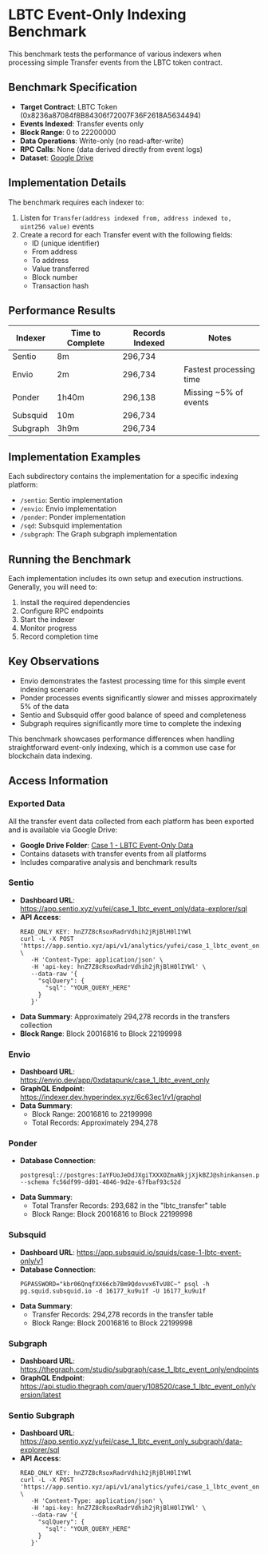 # LBTC Event-Only Indexing Benchmark

This benchmark tests the performance of various indexers when processing simple Transfer events from the LBTC token contract.

## Benchmark Specification

- **Target Contract**: LBTC Token (0x8236a87084f8B84306f72007F36F2618A5634494)
- **Events Indexed**: Transfer events only
- **Block Range**: 0 to 22200000
- **Data Operations**: Write-only (no read-after-write)
- **RPC Calls**: None (data derived directly from event logs)
- **Dataset**: [Google Drive](https://drive.google.com/drive/u/0/folders/1D8HXn7U7qQjzaEh1TLUZbNzVW_6nIRpT)

## Implementation Details

The benchmark requires each indexer to:
1. Listen for `Transfer(address indexed from, address indexed to, uint256 value)` events
2. Create a record for each Transfer event with the following fields:
   - ID (unique identifier)
   - From address
   - To address
   - Value transferred
   - Block number
   - Transaction hash

## Performance Results

| Indexer  | Time to Complete | Records Indexed | Notes |
|----------|------------------|----------------|-------|
| Sentio   | 8m               | 296,734        | |
| Envio    | 2m               | 296,734        | Fastest processing time |
| Ponder   | 1h40m            | 296,138        | Missing ~5% of events |
| Subsquid | 10m              | 296,734        | |
| Subgraph | 3h9m             | 296,734        | |

## Implementation Examples

Each subdirectory contains the implementation for a specific indexing platform:
- `/sentio`: Sentio implementation 
- `/envio`: Envio implementation
- `/ponder`: Ponder implementation
- `/sqd`: Subsquid implementation
- `/subgraph`: The Graph subgraph implementation

## Running the Benchmark

Each implementation includes its own setup and execution instructions. Generally, you will need to:

1. Install the required dependencies
2. Configure RPC endpoints
3. Start the indexer
4. Monitor progress
5. Record completion time

## Key Observations

- Envio demonstrates the fastest processing time for this simple event indexing scenario
- Ponder processes events significantly slower and misses approximately 5% of the data
- Sentio and Subsquid offer good balance of speed and completeness
- Subgraph requires significantly more time to complete the indexing

This benchmark showcases performance differences when handling straightforward event-only indexing, which is a common use case for blockchain data indexing.

## Access Information

### Exported Data
All the transfer event data collected from each platform has been exported and is available via Google Drive:
- **Google Drive Folder**: [Case 1 - LBTC Event-Only Data](https://drive.google.com/drive/u/0/folders/1D8HXn7U7qQjzaEh1TLUZbNzVW_6nIRpT)
- Contains datasets with transfer events from all platforms
- Includes comparative analysis and benchmark results

### Sentio
- **Dashboard URL**: https://app.sentio.xyz/yufei/case_1_lbtc_event_only/data-explorer/sql
- **API Access**: 
  ```
  READ_ONLY KEY: hnZ7Z8cRsoxRadrVdhih2jRjBlH0lIYWl
  curl -L -X POST 'https://app.sentio.xyz/api/v1/analytics/yufei/case_1_lbtc_event_only/sql/execute' \
     -H 'Content-Type: application/json' \
     -H 'api-key: hnZ7Z8cRsoxRadrVdhih2jRjBlH0lIYWl' \
     --data-raw '{
       "sqlQuery": {
         "sql": "YOUR_QUERY_HERE"
       }
     }'
  ```
- **Data Summary**: Approximately 294,278 records in the transfers collection
- **Block Range**: Block 20016816 to Block 22199998

### Envio
- **Dashboard URL**: https://envio.dev/app/0xdatapunk/case_1_lbtc_event_only
- **GraphQL Endpoint**: https://indexer.dev.hyperindex.xyz/6c63ec1/v1/graphql
- **Data Summary**: 
  - Block Range: 20016816 to 22199998
  - Total Records: Approximately 294,278

### Ponder
- **Database Connection**:
  ```
  postgresql://postgres:IaYFUoJeDdJXgiTXXXOZmaNkjjXjkBZJ@shinkansen.proxy.rlwy.net:29835/railway
  --schema fc56df99-dd01-4846-9d2e-67fbaf93c52d
  ```
- **Data Summary**:
  - Total Transfer Records: 293,682 in the "lbtc_transfer" table
  - Block Range: Block 20016816 to Block 22199998

### Subsquid
- **Dashboard URL**: https://app.subsquid.io/squids/case-1-lbtc-event-only/v1
- **Database Connection**:
  ```
  PGPASSWORD="kbr06QnqfXX66cb7Bm9Qdovvx6TvU8C~" psql -h pg.squid.subsquid.io -d 16177_ku9u1f -U 16177_ku9u1f
  ```
- **Data Summary**:
  - Transfer Records: 294,278 records in the transfer table
  - Block Range: Block 20016816 to Block 22199998

### Subgraph
- **Dashboard URL**: https://thegraph.com/studio/subgraph/case_1_lbtc_event_only/endpoints
- **GraphQL Endpoint**: https://api.studio.thegraph.com/query/108520/case_1_lbtc_event_only/version/latest

### Sentio Subgraph
- **Dashboard URL**: https://app.sentio.xyz/yufei/case_1_lbtc_event_only_subgraph/data-explorer/sql
- **API Access**:
  ```
  READ_ONLY KEY: hnZ7Z8cRsoxRadrVdhih2jRjBlH0lIYWl
  curl -L -X POST 'https://app.sentio.xyz/api/v1/analytics/yufei/case_1_lbtc_event_only_subgraph/sql/execute' \
     -H 'Content-Type: application/json' \
     -H 'api-key: hnZ7Z8cRsoxRadrVdhih2jRjBlH0lIYWl' \
     --data-raw '{
       "sqlQuery": {
         "sql": "YOUR_QUERY_HERE"
       }
     }'
  ```

